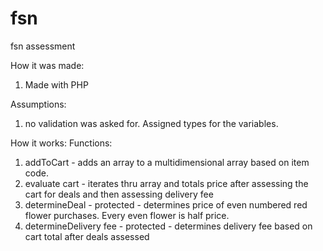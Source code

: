 # fsn
fsn assessment

How it was made:
1) Made with PHP

Assumptions:
1) no validation was asked for. Assigned types for the variables.


How it works:
Functions:
1) addToCart - adds an array to a multidimensional array based on item code.
2) evaluate cart - iterates thru array and totals price after assessing the cart for deals and then assessing delivery fee
  1) determineDeal - protected - determines price of even numbered red flower purchases. Every even flower is half price.
  2) determineDelivery fee - protected - determines delivery fee based on cart total after deals assessed
  
